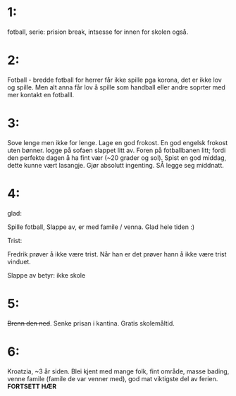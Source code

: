# 1:

fotball, serie: prision break, intsesse for innen for skolen også.

# 2:

Fotball - bredde fotball for herrer får ikke spille pga korona, det er ikke lov og spille. Men alt anna får lov å spille som handball eller andre soprter med mer kontakt en fotballl.

# 3:

Sove lenge men ikke for lenge. Lage en god frokost. En god engelsk frokost uten bønner. logge på sofaen slappet litt av. Foren på fotballbanen litt; fordi den perfekte dagen å ha fint vær (~20 grader og sol). Spist en god middag, dette kunne vært lasangje. Gjør absolutt ingenting. SÅ legge seg middnatt.

# 4:

glad:

Spille fotball, Slappe av, er med famile / venna. Glad hele tiden :)

Trist:

Fredrik prøver å ikke være trist. Når han er det prøver hann å ikke være trist vinduet.

Slappe av betyr: ikke skole

# 5:

~~Brenn den ned~~. Senke prisan i kantina. Gratis skolemåltid.

# 6:

Kroatzia, ~3 år siden. Blei kjent med mange folk, fint område, masse bading, venne famile (famile de var venner med), god mat viktigste del av ferien. **FORTSETT HÆR**



